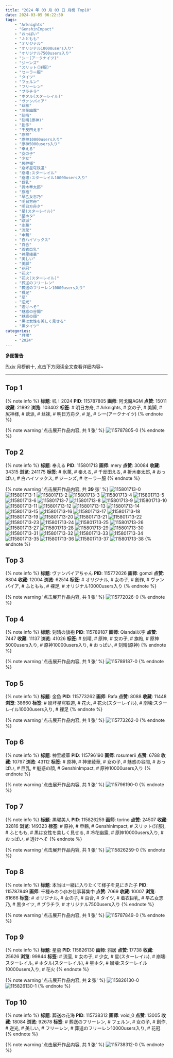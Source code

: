 ```yaml
---
title: "2024 年 03 月 03 日 月榜 Top10"
date: 2024-03-05 06:22:50
tags:
    - "Arknights"
    - "GenshinImpact"
    - "おっぱい"
    - "ふともも"
    - "オリジナル"
    - "オリジナル10000users入り"
    - "オリジナル7500users入り"
    - "シー(アークナイツ)"
    - "ジーンズ"
    - "スリット(洋服)"
    - "セーラー服"
    - "タイツ"
    - "フェルン"
    - "フリーレン"
    - "ブラチラ"
    - "ホタル(スターレイル)"
    - "ヴァンパイア"
    - "丝袜"
    - "冷花幽露"
    - "刻晴"
    - "刻晴(原神)"
    - "創作"
    - "千反田える"
    - "原神"
    - "原神10000users入り"
    - "原神5000users入り"
    - "奉える"
    - "女の子"
    - "少女"
    - "尻神様"
    - "崩坏星穹铁道"
    - "崩壊:スターレイル"
    - "崩壊:スターレイル10000users入り"
    - "巨乳"
    - "折木奉太郎"
    - "旗袍"
    - "早乙女志乃"
    - "明日方舟"
    - "明日方舟夕"
    - "星(スターレイル)"
    - "星ホタ"
    - "欧派"
    - "氷菓"
    - "流莹"
    - "申鶴"
    - "白ハイソックス"
    - "百合"
    - "着衣巨乳"
    - "神里綾華"
    - "美しい"
    - "美脚"
    - "花冠"
    - "花火"
    - "花火(スターレイル)"
    - "葬送のフリーレン"
    - "葬送のフリーレン10000users入り"
    - "裸足"
    - "足"
    - "逆光"
    - "透けへそ"
    - "魅惑の谷間"
    - "魅惑の顔"
    - "黒は女性を美しく見せる"
    - "黒タイツ"
categories:
    - "月榜"
    - "2024"
---
```


<i class="fa fa-triangle-exclamation"></i>**多图警告**<i class="fa fa-triangle-exclamation"></i>

[Pixiv](https://www.pixiv.net/) 月榜前十, 点击下方阅读全文查看详细内容~

<!-- more -->

---

## Top 1

{% note info %}
**标题**: 呱！2024
**PID**: 115787805 **画师**: 阿戈魔AGM
**点赞**: 15011 **收藏**: 21892 **浏览**: 103402
**标签**: # 明日方舟, # Arknights, # 女の子, # 美脚, # 尻神様, # 欧派, # 丝袜, # 明日方舟夕, # 足, # シー(アークナイツ)
{% endnote %}

{% note warning '点击展开作品内容, 共 **1** 张' %}
![115787805-0](https://i.pixiv.re/img-original/img/2024/02/05/17/11/03/115787805_p0.jpg)
{% endnote %}

## Top 2

{% note info %}
**标题**: 奉える
**PID**: 115801713 **画师**: mery
**点赞**: 30084 **收藏**: 34315 **浏览**: 241175
**标签**: # 氷菓, # 奉える, # 千反田える, # 折木奉太郎, # おっぱい, # 白ハイソックス, # ジーンズ, # セーラー服
{% endnote %}

{% note warning '点击展开作品内容, 共 **39** 张' %}
![115801713-0](https://i.pixiv.re/img-original/img/2024/02/06/01/00/10/115801713_p0.png)
![115801713-1](https://i.pixiv.re/img-original/img/2024/02/06/01/00/10/115801713_p1.png)
![115801713-2](https://i.pixiv.re/img-original/img/2024/02/06/01/00/10/115801713_p2.png)
![115801713-3](https://i.pixiv.re/img-original/img/2024/02/06/01/00/10/115801713_p3.png)
![115801713-4](https://i.pixiv.re/img-original/img/2024/02/06/01/00/10/115801713_p4.png)
![115801713-5](https://i.pixiv.re/img-original/img/2024/02/06/01/00/10/115801713_p5.png)
![115801713-6](https://i.pixiv.re/img-original/img/2024/02/06/01/00/10/115801713_p6.png)
![115801713-7](https://i.pixiv.re/img-original/img/2024/02/06/01/00/10/115801713_p7.png)
![115801713-8](https://i.pixiv.re/img-original/img/2024/02/06/01/00/10/115801713_p8.png)
![115801713-9](https://i.pixiv.re/img-original/img/2024/02/06/01/00/10/115801713_p9.png)
![115801713-10](https://i.pixiv.re/img-original/img/2024/02/06/01/00/10/115801713_p10.png)
![115801713-11](https://i.pixiv.re/img-original/img/2024/02/06/01/00/10/115801713_p11.png)
![115801713-12](https://i.pixiv.re/img-original/img/2024/02/06/01/00/10/115801713_p12.png)
![115801713-13](https://i.pixiv.re/img-original/img/2024/02/06/01/00/10/115801713_p13.png)
![115801713-14](https://i.pixiv.re/img-original/img/2024/02/06/01/00/10/115801713_p14.png)
![115801713-15](https://i.pixiv.re/img-original/img/2024/02/06/01/00/10/115801713_p15.png)
![115801713-16](https://i.pixiv.re/img-original/img/2024/02/06/01/00/10/115801713_p16.png)
![115801713-17](https://i.pixiv.re/img-original/img/2024/02/06/01/00/10/115801713_p17.png)
![115801713-18](https://i.pixiv.re/img-original/img/2024/02/06/01/00/10/115801713_p18.png)
![115801713-19](https://i.pixiv.re/img-original/img/2024/02/06/01/00/10/115801713_p19.png)
![115801713-20](https://i.pixiv.re/img-original/img/2024/02/06/01/00/10/115801713_p20.png)
![115801713-21](https://i.pixiv.re/img-original/img/2024/02/06/01/00/10/115801713_p21.png)
![115801713-22](https://i.pixiv.re/img-original/img/2024/02/06/01/00/10/115801713_p22.png)
![115801713-23](https://i.pixiv.re/img-original/img/2024/02/06/01/00/10/115801713_p23.png)
![115801713-24](https://i.pixiv.re/img-original/img/2024/02/06/01/00/10/115801713_p24.png)
![115801713-25](https://i.pixiv.re/img-original/img/2024/02/06/01/00/10/115801713_p25.png)
![115801713-26](https://i.pixiv.re/img-original/img/2024/02/06/01/00/10/115801713_p26.png)
![115801713-27](https://i.pixiv.re/img-original/img/2024/02/06/01/00/10/115801713_p27.png)
![115801713-28](https://i.pixiv.re/img-original/img/2024/02/06/01/00/10/115801713_p28.png)
![115801713-29](https://i.pixiv.re/img-original/img/2024/02/06/01/00/10/115801713_p29.png)
![115801713-30](https://i.pixiv.re/img-original/img/2024/02/06/01/00/10/115801713_p30.png)
![115801713-31](https://i.pixiv.re/img-original/img/2024/02/06/01/00/10/115801713_p31.png)
![115801713-32](https://i.pixiv.re/img-original/img/2024/02/06/01/00/10/115801713_p32.png)
![115801713-33](https://i.pixiv.re/img-original/img/2024/02/06/01/00/10/115801713_p33.png)
![115801713-34](https://i.pixiv.re/img-original/img/2024/02/06/01/00/10/115801713_p34.png)
![115801713-35](https://i.pixiv.re/img-original/img/2024/02/06/01/00/10/115801713_p35.png)
![115801713-36](https://i.pixiv.re/img-original/img/2024/02/06/01/00/10/115801713_p36.png)
![115801713-37](https://i.pixiv.re/img-original/img/2024/02/06/01/00/10/115801713_p37.png)
![115801713-38](https://i.pixiv.re/img-original/img/2024/02/06/01/00/10/115801713_p38.png)
{% endnote %}

## Top 3

{% note info %}
**标题**: ヴァンパイアちゃん
**PID**: 115772026 **画师**: gomzi
**点赞**: 8804 **收藏**: 12004 **浏览**: 62514
**标签**: # オリジナル, # 女の子, # 創作, # ヴァンパイア, # ふともも, # 裸足, # オリジナル10000users入り
{% endnote %}

{% note warning '点击展开作品内容, 共 **1** 张' %}
![115772026-0](https://i.pixiv.re/img-original/img/2024/02/05/00/00/44/115772026_p0.jpg)
{% endnote %}

## Top 4

{% note info %}
**标题**: 刻晴の旗袍
**PID**: 115789187 **画师**: Qiandai以宇
**点赞**: 7447 **收藏**: 11137 **浏览**: 41026
**标签**: # 刻晴, # 原神, # 女の子, # 旗袍, # 原神5000users入り, # 原神10000users入り, # おっぱい, # 刻晴(原神)
{% endnote %}

{% note warning '点击展开作品内容, 共 **1** 张' %}
![115789187-0](https://i.pixiv.re/img-original/img/2024/02/05/18/08/08/115789187_p0.png)
{% endnote %}

## Top 5

{% note info %}
**标题**: 金鱼
**PID**: 115773262 **画师**: Rafa
**点赞**: 8088 **收藏**: 11448 **浏览**: 38660
**标签**: # 崩坏星穹铁道, # 花火, # 花火(スターレイル), # 崩壊:スターレイル10000users入り, # 裸足
{% endnote %}

{% note warning '点击展开作品内容, 共 **1** 张' %}
![115773262-0](https://i.pixiv.re/img-original/img/2024/02/05/00/28/54/115773262_p0.jpg)
{% endnote %}

## Top 6

{% note info %}
**标题**: 神里綾華
**PID**: 115796190 **画师**: rosumerii
**点赞**: 6788 **收藏**: 10797 **浏览**: 43112
**标签**: # 原神, # 神里綾華, # 女の子, # 魅惑の谷間, # おっぱい, # 巨乳, # 魅惑の顔, # GenshinImpact, # 原神10000users入り
{% endnote %}

{% note warning '点击展开作品内容, 共 **1** 张' %}
![115796190-0](https://i.pixiv.re/img-original/img/2024/02/05/22/14/58/115796190_p0.jpg)
{% endnote %}

## Top 7

{% note info %}
**标题**: 黒曜美人
**PID**: 115826259 **画师**: torino
**点赞**: 24507 **收藏**: 32816 **浏览**: 149323
**标签**: # 原神, # 申鶴, # GenshinImpact, # スリット(洋服), # ふともも, # 黒は女性を美しく見せる, # 冷花幽露, # 原神10000users入り, # おっぱい, # 透けへそ
{% endnote %}

{% note warning '点击展开作品内容, 共 **1** 张' %}
![115826259-0](https://i.pixiv.re/img-original/img/2024/02/07/01/14/46/115826259_p0.jpg)
{% endnote %}

## Top 8

{% note info %}
**标题**: 本当は一緒に入りたくて様子を見にきた子
**PID**: 115787849 **画师**: 千種みのり@お仕事募集中
**点赞**: 7069 **收藏**: 10007 **浏览**: 81666
**标签**: # オリジナル, # 女の子, # 百合, # タイツ, # 着衣巨乳, # 早乙女志乃, # 黒タイツ, # ブラチラ, # オリジナル7500users入り
{% endnote %}

{% note warning '点击展开作品内容, 共 **1** 张' %}
![115787849-0](https://i.pixiv.re/img-original/img/2024/02/05/17/13/54/115787849_p0.jpg)
{% endnote %}

## Top 9

{% note info %}
**标题**: 星萤
**PID**: 115826130 **画师**: 鸦居
**点赞**: 17738 **收藏**: 25626 **浏览**: 99844
**标签**: # 流莹, # 女の子, # 少女, # 星(スターレイル), # 崩壊:スターレイル, # ホタル(スターレイル), # 星ホタ, # 崩壊:スターレイル10000users入り, # 花火
{% endnote %}

{% note warning '点击展开作品内容, 共 **2** 张' %}
![115826130-0](https://i.pixiv.re/img-original/img/2024/02/06/23/57/56/115826130_p0.jpg)
![115826130-1](https://i.pixiv.re/img-original/img/2024/02/06/23/57/56/115826130_p1.jpg)
{% endnote %}

## Top 10

{% note info %}
**标题**: 葬送の花海
**PID**: 115738312 **画师**: void_0
**点赞**: 13005 **收藏**: 18084 **浏览**: 92678
**标签**: # 葬送のフリーレン, # フェルン, # 女の子, # 創作, # 逆光, # 美しい, # フリーレン, # 葬送のフリーレン10000users入り, # 花冠
{% endnote %}

{% note warning '点击展开作品内容, 共 **1** 张' %}
![115738312-0](https://i.pixiv.re/img-original/img/2024/02/04/00/01/06/115738312_p0.jpg)
{% endnote %}
